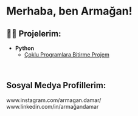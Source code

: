 <h1> Merhaba, ben Armağan!</h1>
<h2>👨‍💻 Projelerim:</h2>

- <b>Python</b>
  - [Çoklu Programlara Bitirme Projem](https://github.com/)

 <br>
<h2>Sosyal Medya Profillerim:</h2>
 www.instagram.com/armagan.damar/ <br>
 www.linkedin.com/in/armağandamar 


